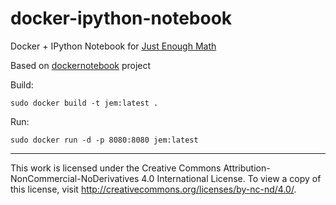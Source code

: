 docker-ipython-notebook
=======================

Docker + IPython Notebook for [Just Enough Math](http://justenoughmath.com)

Based on [dockernotebook](https://github.com/rissem/dockernotebook) project


Build:

    sudo docker build -t jem:latest .

Run:

    sudo docker run -d -p 8080:8080 jem:latest

---

This work is licensed under the Creative Commons
Attribution-NonCommercial-NoDerivatives 4.0 International License.
To view a copy of this license, visit
http://creativecommons.org/licenses/by-nc-nd/4.0/.
